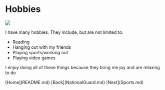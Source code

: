 <!DOCTYPE html>
<html>
    <head>
<link rel="stylesheet" type="text/css" href="mystyle.css">
  </head>
<body>
  
<h1> Hobbies </h1>

<img src="https://static3.bigstockphoto.com/1/3/1/large2/131097725.jpg">

<p> I have many hobbies. They include, but are not limited to: </p>
<ul>
  <li> Reading </li>
  <li> Hanging out with my friends </li>
  <li> Playing sports/working out </li>
  <li> Playing video games </li>
</ul>
<p> I enjoy doing all of these things because they bring me joy and are relaxing to do </p>


  </body>
  </html>
[Home](README.md) [Back](NationalGuard.md)  [Next](Sports.md)
